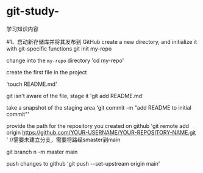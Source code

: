 # git-study-
学习知识内容


#1、启动新存储库并将其发布到 GitHub
create a new directory, and initialize it with git-specific functions
git init my-repo

change into the `my-repo` directory
'cd my-repo'

create the first file in the project

'touch README.md'

git isn't aware of the file, stage it
'git add README.md'

take a snapshot of the staging area
'git commit -m "add README to initial commit"'

provide the path for the repository you created on github
'git remote add origin https://github.com/YOUR-USERNAME/YOUR-REPOSITORY-NAME.git ' //需要未建立分支，需要将路经smaster到main

git branch n -m master main

push changes to github
'git push --set-upstream origin main'
